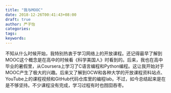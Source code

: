 ```yaml
---
title: "我与MOOC"
date: 2018-12-26T00:41:43+08:00
draft: true
author: 严子怡
categories:
tags:
keywords:
---
```


不知从什么时候开始，我特别热衷于学习网络上的开放课程。还记得最早了解到MOOC这个概念是在高中的时候看《科学美国人》时看到的。后来，我也在高中毕业的暑假里，从Coursera上学习了C语言编程和Python编程。这让我开始对于MOOC产生了极大的兴趣。后来又了解到OCW和各种大学的开放课程资料站点、YouTube上的课程视频和GitHub代码仓库里的编程lab。不过，如今总结起来是在是不够坚持。不少课程没有完成，学习过程有时也囫囵吞枣。
